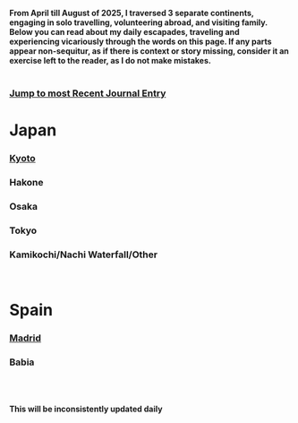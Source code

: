<b> From April till August of 2025, I traversed 3 separate continents, engaging in solo travelling, volunteering abroad, and visiting family. Below you can read about my daily escapades, traveling and experiencing vicariously through the words on this page. If any parts appear non-sequitur, as if there is context or story missing, consider it an exercise left to the reader, as I do not make mistakes.  </b>
<br>
<br>
<style>
    a {
        color: inherit;
    }
</style>

<h3><a href="/japan#recent">Jump to most Recent Journal Entry</a></h3>

<h1>Japan</h1>

<h3><a href="/japan#kyoto">Kyoto</a></h3>
<h3>Hakone</h3>
<h3>Osaka</h3>
<h3>Tokyo</h3>
<h3>Kamikochi/Nachi Waterfall/Other</h3>

<br>

# Spain

<h3><a href="/spain#madrid">Madrid</a></h3>
<h3>Babia</h3>


<br>
<br>

<b> This will be inconsistently updated daily </b>